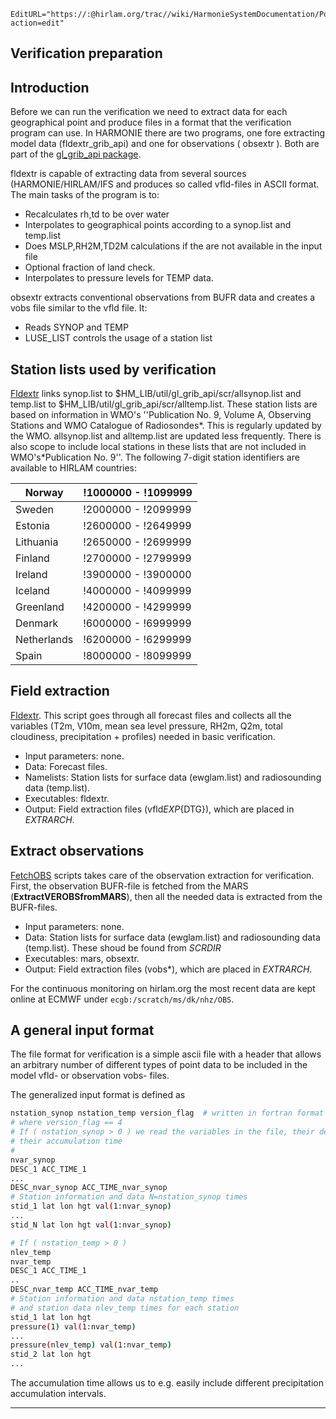 ```@meta
EditURL="https://:@hirlam.org/trac//wiki/HarmonieSystemDocumentation/PostPP/Extract4verification?action=edit"
```

## Verification preparation
## Introduction

Before we can run the verification we need to extract data for each geographical point and produce files in a format that the verification program can use. In HARMONIE there are two programs, one fore extracting model data (fldextr_grib_api) and one for observations ( obsextr ). Both are part of the [gl_grib_api package](https://hirlam.org/trac/browser/Harmonie/util/gl_grib_api?rev=release-43h2.beta.3). 

  fldextr is capable of extracting data from several sources (HARMONIE/HIRLAM/IFS and produces so called vfld-files in ASCII format. The main tasks of the program is to:

   - Recalculates rh,td to be over water
   - Interpolates to geographical points according to a synop.list and temp.list
   - Does MSLP,RH2M,TD2M calculations if the are not available in the input file
   - Optional fraction of land check.
   - Interpolates to pressure levels for TEMP data.

  obsextr extracts conventional observations from BUFR data and creates a vobs file similar to the vfld file. It:

   - Reads SYNOP and TEMP
   - LUSE_LIST controls the usage of a station list

## Station lists used by verification
[Fldextr](https://hirlam.org/trac/browser/Harmonie/scr/Fldextr?rev=release-43h2.beta.3) links  synop.list to $HM_LIB/util/gl_grib_api/scr/allsynop.list  and temp.list to $HM_LIB/util/gl_grib_api/scr/alltemp.list. These station lists are based on information in WMO's ''Publication No. 9, Volume A, Observing Stations 
and WMO Catalogue of Radiosondes*. This is regularly updated by the WMO. allsynop.list and alltemp.list are updated less frequently. There is also scope to include local stations in these lists that are not included in WMO's*Publication No. 9''. The following 7-digit station identifiers are available to HIRLAM countries:

|Norway       |!1000000 - !1099999 |
| --- | --- |
|Sweden       |!2000000 - !2099999 |
|Estonia      |!2600000 - !2649999 |
|Lithuania    |!2650000 - !2699999 |
|Finland      |!2700000 - !2799999 |
|Ireland      |!3900000 - !3900000 |
|Iceland      |!4000000 - !4099999 |
|Greenland    |!4200000 - !4299999 |
|Denmark      |!6000000 - !6999999 |
|Netherlands  |!6200000 - !6299999 |
|Spain        |!8000000 - !8099999 |

## Field extraction

[Fldextr](https://hirlam.org/trac/browser/Harmonie/scr/Fldextr?rev=release-43h2.beta.3). This script goes through all forecast files and 
collects all the variables (T2m, V10m, mean sea level pressure, RH2m, Q2m, total cloudiness, precipitation + profiles) 
needed in basic verification.

 * Input parameters: none.
 * Data: Forecast files.
 * Namelists: Station lists for surface data (ewglam.list) and radiosounding data (temp.list).
 * Executables: fldextr.
 * Output: Field extraction files (vfld${EXP}${DTG}), which are placed in *EXTRARCH*.

## Extract observations

[FetchOBS](https://hirlam.org/trac/browser/Harmonie/scr/FetchOBS?rev=release-43h2.beta.3) scripts takes care of the observation 
extraction for verification. First, the observation BUFR-file is fetched from the MARS (**ExtractVEROBSfromMARS**), 
then all the needed data is extracted from the BUFR-files.

 * Input parameters: none.  
 * Data:  Station lists for surface data (ewglam.list) and radiosounding data (temp.list). These shoud be found from *SCRDIR*  
 * Executables: mars, obsextr.  
 * Output: Field extraction files (vobs*), which are placed in *EXTRARCH*.

For the continuous monitoring on hirlam.org the most recent data are kept online at ECMWF under `ecgb:/scratch/ms/dk/nhz/OBS`.

## A general input format

The file format for verification is a simple ascii file with a header that allows an arbitrary number of different types of point data to be included in the model vfld- or observation vobs- files.

The generalized input format is defined as 

```bash
nstation_synop nstation_temp version_flag  # written in fortran format '(1x,3I6)' )
# where version_flag == 4
# If ( nstation_synop > 0 ) we read the variables in the file, their descriptors and
# their accumulation time
#
nvar_synop
DESC_1 ACC_TIME_1
...
DESC_nvar_synop ACC_TIME_nvar_synop
# Station information and data N=nstation_synop times
stid_1 lat lon hgt val(1:nvar_synop)
...
stid_N lat lon hgt val(1:nvar_synop)

# If ( nstation_temp > 0 )
nlev_temp
nvar_temp
DESC_1 ACC_TIME_1
..
DESC_nvar_temp ACC_TIME_nvar_temp
# Station information and data nstation_temp times
# and station data nlev_temp times for each station
stid_1 lat lon hgt
pressure(1) val(1:nvar_temp)
...
pressure(nlev_temp) val(1:nvar_temp)
stid_2 lat lon hgt
...
```

The accumulation time allows us to e.g. easily include different precipitation accumulation intervals.


----


